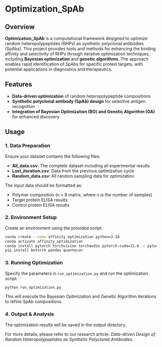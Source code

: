 # Optimization_SpAb

## Overview
**Optimization_SpAb** is a computational framework designed to optimize random heteropolypeptides (RHPs) as synthetic polyclonal antibodies (SpAbs). This project provides tools and methods for enhancing the binding affinity and selectivity of RHPs through iterative optimization techniques, including **Bayesian optimization** and **genetic algorithms**. The approach enables rapid identification of SpAbs for specific protein targets, with potential applications in diagnostics and therapeutics.

## Features
- **Data-driven optimization** of random heteropolypeptide compositions
- **Synthetic polyclonal antibody (SpAb) design** for selective antigen recognition
- **Integration of Bayesian Optimization (BO) and Genetic Algorithm (GA)** for enhanced discovery


## Usage
### 1. **Data Preparation**
Ensure your dataset contains the following files:
- **All_data.csv**: The complete dataset including all experimental results
- **Last_iteration.csv**: Data from the previous optimization cycle
- **Random_data.csv**: All random sampling data for optimization

The input data should be formatted as:
- Polymer composition (n × 8 matrix, where n is the number of samples)
- Target protein ELISA results
- Control protein ELISA results

### 2. **Environment Setup**
Create an environment using the provided script:
```bash
conda create --name affinity_optimization python=3.10
conda activate affinity_optimization
conda install pytorch torchvision torchaudio pytorch-cuda=11.8 -c pytorch -c nvidia
pip install botorch pandas quantecon
```

### 3. **Running Optimization**
Specify the parameters in `run_optimization.py` and run the optimization script:
```bash
python run_optimization.py
```
This will execute the Bayesian Optimization and Genetic Algorithm iterations to refine SpAb compositions.

### 4. **Output & Analysis**
The optimization results will be saved in the output directory.


For more details, please refer to our research article: *Data-driven Design of Random Heteropolypeptides as Synthetic Polyclonal Antibodies*.
